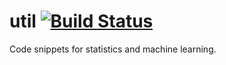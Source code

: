 # util [![Build Status](https://travis-ci.org/tillahoffmann/util.svg?branch=master)](https://travis-ci.org/tillahoffmann/util)

Code snippets for statistics and machine learning.
